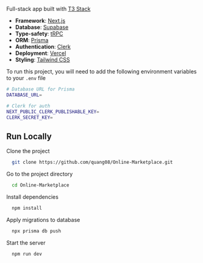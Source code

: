 Full-stack app built with [T3 Stack](https://create.t3.gg/)

- **Framework**: [Next.js](https://nextjs.org/)
- **Database**: [Supabase](https://supabase.com/)
- **Type-safety**: [tRPC](https://trpc.io/)
- **ORM**: [Prisma](https://prisma.io/)
- **Authentication**: [Clerk](https://clerk.com/)
- **Deployment**: [Vercel](https://vercel.com)
- **Styling**: [Tailwind CSS](https://tailwindcss.com/)

To run this project, you will need to add the following environment variables to your `.env` file

```bash
# Database URL for Prisma
DATABASE_URL=

# Clerk for auth
NEXT_PUBLIC_CLERK_PUBLISHABLE_KEY=
CLERK_SECRET_KEY=

```


## Run Locally

Clone the project

```bash
  git clone https://github.com/quang08/Online-Marketplace.git
```

Go to the project directory

```bash
  cd Online-Marketplace
```

Install dependencies

```bash
  npm install
```

Apply migrations to database

```bash
  npx prisma db push
```


Start the server

```bash
  npm run dev
```
